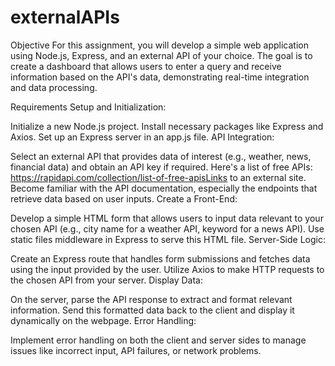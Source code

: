 # externalAPIs

Objective
For this assignment, you will develop a simple web application using Node.js, Express, and an external API of your choice. The goal is to create a dashboard that allows users to enter a query and receive information based on the API's data, demonstrating real-time integration and data processing.

Requirements
Setup and Initialization:

Initialize a new Node.js project.
Install necessary packages like Express and Axios.
Set up an Express server in an app.js file.
API Integration:

Select an external API that provides data of interest (e.g., weather, news, financial data) and obtain an API key if required.
Here's a list of free APIs: https://rapidapi.com/collection/list-of-free-apisLinks to an external site.
Become familiar with the API documentation, especially the endpoints that retrieve data based on user inputs.
Create a Front-End:

Develop a simple HTML form that allows users to input data relevant to your chosen API (e.g., city name for a weather API, keyword for a news API).
Use static files middleware in Express to serve this HTML file.
Server-Side Logic:

Create an Express route that handles form submissions and fetches data using the input provided by the user.
Utilize Axios to make HTTP requests to the chosen API from your server.
Display Data:

On the server, parse the API response to extract and format relevant information.
Send this formatted data back to the client and display it dynamically on the webpage.
Error Handling:

Implement error handling on both the client and server sides to manage issues like incorrect input, API failures, or network problems.
